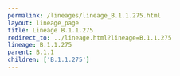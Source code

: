 ```yaml
---
permalink: /lineages/lineage_B.1.1.275.html
layout: lineage_page
title: Lineage B.1.1.275
redirect_to: ../lineage.html?lineage=B.1.1.275
lineage: B.1.1.275
parent: B.1.1
children: ['B.1.1.275']
---
```

